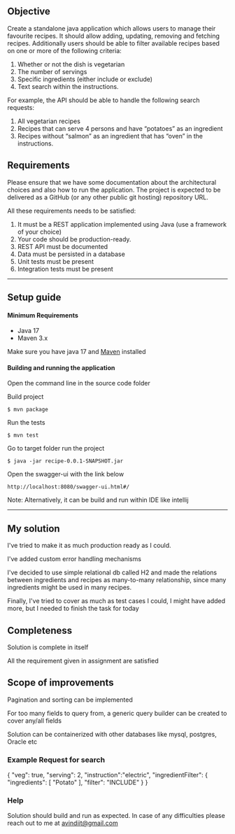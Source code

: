 ## Objective

Create a standalone java application which allows users to manage their favourite recipes. It should
allow adding, updating, removing and fetching recipes. Additionally users should be able to filter
available recipes based on one or more of the following criteria:
1. Whether or not the dish is vegetarian
2. The number of servings
3. Specific ingredients (either include or exclude)
4. Text search within the instructions.


For example, the API should be able to handle the following search requests:
1. All vegetarian recipes
2. Recipes that can serve 4 persons and have “potatoes” as an ingredient
3. Recipes without “salmon” as an ingredient that has “oven” in the instructions.

## Requirements
Please ensure that we have some documentation about the architectural choices and also how to
run the application. The project is expected to be delivered as a GitHub (or any other public git
hosting) repository URL.

All these requirements needs to be satisfied:

1. It must be a REST application implemented using Java (use a framework of your choice)
2. Your code should be production-ready.
3. REST API must be documented
4. Data must be persisted in a database
5. Unit tests must be present
6. Integration tests must be present

-----------------------------------------

## Setup guide

#### Minimum Requirements

- Java 17
- Maven 3.x

Make sure you have java 17 and [Maven](https://maven.apache.org) installed

#### Building and running the application

Open the command line in the source code folder

Build project

  ```
  $ mvn package
  ```
Run the tests
  ```
  $ mvn test
  ```

Go to target folder run the project

  ```
  $ java -jar recipe-0.0.1-SNAPSHOT.jar
  ```

Open the swagger-ui with the link below

```text
http://localhost:8080/swagger-ui.html#/
```
Note: Alternatively, it can be build and run within IDE like intellij

-----------------------------------------
## My solution
I've tried to make it as much production ready as I could. 

I've added custom error handling mechanisms

I've decided to use simple relational db called H2 and made the relations between ingredients and recipes as many-to-many relationship, since many ingredients might be used in many recipes.

Finally, I've tried to cover as much as test cases I could, I might have added more, but I needed to finish the task for today 

## Completeness
Solution is complete in itself

All the requirement given in assignment are satisfied

## Scope of improvements
Pagination and sorting can be implemented

For too many fields to query from, a generic query builder can be created to cover any/all fields

Solution can be containerized with other databases like mysql, postgres, Oracle etc

### Example Request for search
{
"veg": true,
"serving": 2,
"instruction":"electric",
"ingredientFilter": {
"ingredients": [
"Potato"
],
"filter": "INCLUDE"
}
}
### Help
Solution should build and run as expected. In case of any difficulties please reach out to me at avindiit@gmail.com
